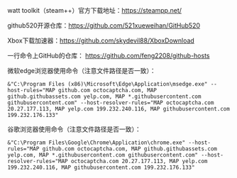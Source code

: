 watt toolkit（steam++）官方下载地址：https://steampp.net/

github520开源仓库：https://github.com/521xueweihan/GitHub520

Xbox下载加速器：https://github.com/skydevil88/XboxDownload

一行命令上GitHub的仓库： https://github.com/feng2208/github-hosts

微软edge浏览器使用命令（注意文件路径是否一致）：
```
&"C:\Program Files (x86)\Microsoft\Edge\Application\msedge.exe" --host-rules="MAP github.com octocaptcha.com, MAP github.githubassets.com yelp.com, MAP *.githubusercontent.com githubusercontent.com" --host-resolver-rules="MAP octocaptcha.com 20.27.177.113, MAP yelp.com 199.232.240.116, MAP githubusercontent.com 199.232.176.133"
```
谷歌浏览器使用命令（注意文件路径是否一致）：
```
&"C:\Program Files\Google\Chrome\Application\chrome.exe" --host-rules="MAP github.com octocaptcha.com, MAP github.githubassets.com yelp.com, MAP *.githubusercontent.com githubusercontent.com" --host-resolver-rules="MAP octocaptcha.com 20.27.177.113, MAP yelp.com 199.232.240.116, MAP githubusercontent.com 199.232.176.133"
```